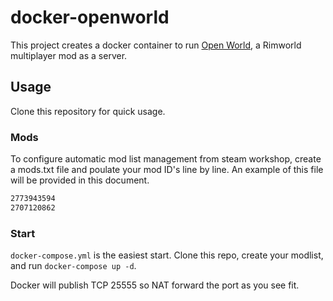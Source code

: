 # docker-openworld

This project creates a docker container to run [Open World](https://github.com/TastyLollipop/OpenWorld), a Rimworld multiplayer mod as a server.

## Usage

Clone this repository for quick usage.

### Mods

To configure automatic mod list management from steam workshop, create a mods.txt file and poulate your mod ID's line by line. An example of this file will be provided in this document.

```txt
2773943594
2707120862
```

### Start

`docker-compose.yml` is the easiest start.
Clone this repo, create your modlist, and run `docker-compose up -d`.

Docker will publish TCP 25555 so NAT forward the port as you see fit.
